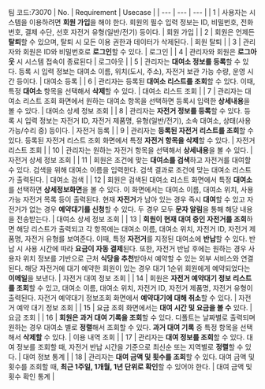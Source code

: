 팀 코드:73070
| No. | Requirement | Usecase |
| --- | --- | --- |
| 1 | 사용자는 시스템을 이용하려면 **회원 가입**을 해야 한다. 회원의 필수 입력 정보는 ID, 비밀번호, 전화번호, 결제 수단, 선호 자전거 유형(일반/전기) 등이다. | 회원 가입 |
| 2 | 회원은 언제든 **탈퇴**할 수 있으며, 탈퇴 시 모든 이용 권한과 데이터가 삭제된다. | 회원 탈퇴 |
| 3 | 관리자와 회원은 ID와 비밀번호로 **로그인**할 수 있다. | 로그인 |
| 4 | 관리자와 회원은 **로그아웃** 시 시스템 접속이 종료된다 | 로그아웃 |
| 5 | 관리자는 **대여소 정보를 등록**할 수 있다. 등록 시 입력 정보는 대여소 이름, 위치(도시, 주소), 자전거 보관 가능 수량, 운영 시간 등이다. | 대여소 등록 |
| 6 | 관리자는 등록된 **대여소 리스트를 조회**할 수 있다. 이때, 특정 **대여소** 항목을 선택해서 **삭제**할 수 있다. | 대여소 리스트 조회 |
| 7 | 관리자는 대여소 리스트 조회 화면에서 원하는 대여소 항목을 선택하면 등록시 입력한 **상세내용**을 볼 수 있다.  | 대여소 상세 정보 조회 |
| 8 | 관리자는 **자전거 정보를 등록**할 수 있다. 등록 시 입력 정보는 자전거 ID, 자전거 제품명, 유형(일반/전기), 소속 대여소, 상태(사용 가능/수리 중) 등이다. | 자전거 등록 |
| 9 | 관리자는 **등록된 자전거 리스트를 조회**할 수 있다. 등록된 자전거 리스트 조회 화면에서 특정 **자전거 항목을 삭제**할 수 있다. | 자전거 리스트 조회 |
| 10 | 관리자는 원하는 자전거 항목을 선택해서 **상세내용**을 볼 수 있다. | 자전거 상세 정보 조회 |
| 11 | 회원은 조건에 맞는 **대여소를 검색**하고 자전거를 대여할 수 있다. 검색을 위해 대여소 이름을 입력한다. 검색 결과로 조건에 맞는 대여소 리스트가 출력된다. | 대여소 검색 |
| 12 | 회원은 검색된 대여소 리스트 화면에서 특정 **대여소**를 선택하면 **상세정보화면**을 볼 수 있다. 이 화면에서는 대여소 이름, 대여소 위치, 사용 가능 자전거 목록 등이 출력된다. 현재 **자전거**가 남아 있는 경우 즉시 **대여**할 수 있고 자전거가 없는 경우 **예약대기를 신청**할 수 있다. 두 경우 모두 **문자 알림**을 통해 해당 내용을 전송받는다. | 대여소 상세 정보 조회 |
| 13 | **회원이 현재 대여 중인 자전거를 조회**하면 해당 리스트가 출력되고 각 항목에는 대여소 이름, 대여소 위치, 자전거 ID, 자전거 제품명, 자전거 유형를 보여준다. 이때, 특정 **자전거**를 지정된 대여소에 **반납**할 수 있다. 반납 시 사용 시간에 따라 **요금이 자동 결제**된다. 또한, 자전거 반납 후에는 원하는 경우 사용자 위치 정보를 기반으로 근처 **식당을 추천**받아서 예약할 수 있는 외부 서비스와 연결된다. 해당 자전거에 대기 예약한 회원이 있는 경우 대기 1순위 회원에게 예약되었다는 **이메일**을 보낸다. | 자전거 대여 정보 조회 |
| 14 | 회원은 **자전거 예약대기 정보 리스트를 조회**할 수 있고, 대여소 이름, 대여소 위치, 자전거 ID, 자전거 제품명, 자전거 유형이 출력된다. 자전거 예약대기 정보조회 화면에서 **예약대기에 대해 취소**할 수 있다. | 자전거 예약 대기 정보 조회 |
| 15 | 요금 조회 화면에서는 **대여 시간 및 요금을 볼 수** 있다. | 요금 조회 |
| 16 | **회원은 과거 대여 기록을 조회**할 수 있다. 디폴트는 날짜별로 출력되며 원하는 경우 대여소 별로 **정렬**해서 조회할 수 있다. **과거 대여 기록** 중 특정 항목을 선택해서 **삭제할** 수 있다. | 이용 내역 조회 |
| 17 | 관리자는 **대여 정보를 조회**할 수 있다. 대여 정보를 조회할 때, 자전거 반납 시간을 기준으로 최신순 또는 지역별로 **정렬**할 수 있다. | 대여 정보 통계 |
| 18 | 관리자는 **대여 금액 및 횟수를 조회**할 수 있다. 대여 금액 및 횟수를 조회할 때, **최근 1주일, 1개월, 1년 단위로 확인**할 수 있어야 한다. | 대여 금액 및 횟수 확인 통계 |

